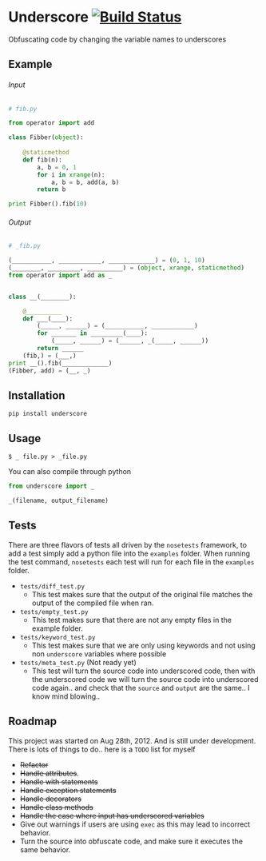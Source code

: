 Underscore  [![Build Status](https://secure.travis-ci.org/Doboy/Underscore.png?branch=master)](http://travis-ci.org/Doboy/Underscore)
==========
Obfuscating code by changing the variable names to underscores

## Example

###### Input
```python
# fib.py

from operator import add

class Fibber(object):
    
    @staticmethod
    def fib(n):
        a, b = 0, 1
        for i in xrange(n):
            a, b = b, add(a, b)
        return b

print Fibber().fib(10)
```

###### Output
```python
# _fib.py

(___________, ____________, _____________) = (0, 1, 10)
(________, _________, __________) = (object, xrange, staticmethod)
from operator import add as _


class __(________):

    @__________
    def ___(____):
        (_____, ______) = (___________, ____________)
        for _______ in _________(____):
            (_____, ______) = (______, _(_____, ______))
        return ______
    (fib,) = (___,)
print __().fib(_____________)
(Fibber, add) = (__, _)
```

## Installation
```
pip install underscore
```

## Usage
```
$ _ file.py > _file.py
```
You can also compile through python
```python
from underscore import _

_(filename, output_filename)
```

## Tests
There are three flavors of tests all driven by the `nosetests` framework, to add a test simply add a python file into the `examples` folder. When running the test command, `nosetests` each test will run for each file in the `examples` folder.

* `tests/diff_test.py`
  * This test makes sure that the output of the original file matches the output of the compiled file when ran.
* `tests/empty_test.py`
  * This test makes sure that there are not any empty files in the example folder.
* `tests/keyword_test.py`
  * This test makes sure that we are only using keywords and not using non `underscore` variables where possible
* `tests/meta_test.py` (Not ready yet)
  * This test will turn the source code into underscored code, then with the underscored code we will turn the source code into underscored code again.. and check that the `source` and `output` are the same.. I know mind blowing..

## Roadmap
This project was started on Aug 28th, 2012. And is still under development. There is lots of things to do.. here is a `TODO` list for myself
* ~~Refactor~~
* ~~Handle attributes~~.
* ~~Handle with statements~~
* ~~Handle exception statements~~
* ~~Handle decorators~~
* ~~Handle class methods~~
* ~~Handle the case where input has underscored variables~~
* Give out warnings if users are using `exec` as this may lead to incorrect behavior.
* Turn the source into obfuscate code, and make sure it executes the same behavior.

